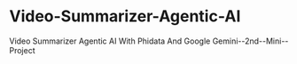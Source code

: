 # Video-Summarizer-Agentic-AI
Video Summarizer Agentic AI With Phidata And Google Gemini--2nd--Mini--Project
